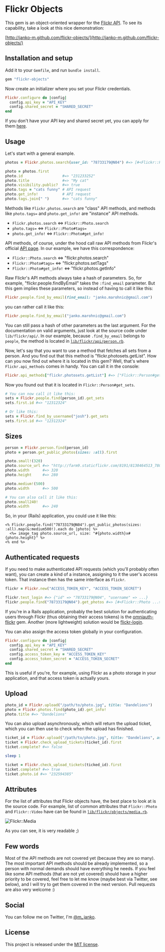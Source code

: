 # Flickr Objects

This gem is an object-oriented wrapper for the [Flickr API](http://flickr.com/api).
To see its capability, take a look at this nice demonstration:

[http://janko-m.github.com/flickr-objects/](http://janko-m.github.com/flickr-objects/)

## Installation and setup

Add it to your `Gemfile`, and run `bundle install`.

```ruby
gem "flickr-objects"
```

Now create an initializer where you set your Flickr credentials.

```ruby
Flickr.configure do |config|
  config.api_key = "API_KEY"
  config.shared_secret = "SHARED_SECRET"
end
```

If you don't have your API key and shared secret yet, you can apply for them
[here](http://www.flickr.com/services/apps/create/apply).

## Usage

Let's start with a general example.

```ruby
photos = Flickr.photos.search(user_id: "78733179@N04") #=> [#<Flickr::Photo: ...>, #<Flickr::Photo: ...>, ...]

photo = photos.first
photo.id                  #=> "231233252"
photo.title               #=> "My cat"
photo.visibility.public?  #=> true
photo.tags = "cats funny" # API request
photo.get_info!           # API request
photo.tags.join(" ")      #=> "cats funny"
```

Methods like `Flickr.photos.search` are "class" API methods, and methods like `photo.tags=` and
`photo.get_info!` are "instance" API methods.

- `Flickr.photos.search` <=> `Flickr::Photo.search`
- `photo.tags=`          <=> `Flickr::Photo#tags=`
- `photo.get_info!`      <=> `Flickr::Photo#get_info!`

API methods, of course, under the hood call raw API methods from Flickr's official [API page](http://flickr.com/api).
In our example, we have this correspondence:

- `Flickr::Photo.search`    <=> "flickr.photos.search"
- `Flickr::Photo#tags=`     <=> "flickr.photos.setTags"
- `Flickr::Photo#get_info!` <=> "flickr.photos.getInfo"

Raw Flickr's API methods always take a hash of parameters. So, for example,
"flickr.people.findByEmail" takes the `:find_email` parameter. But this gem
implies these parameters, so instead of having to call it like this:

```ruby
Flickr.people.find_by_email(find_email: "janko.marohnic@gmail.com")
```

you can rather call it like this:

```ruby
Flickr.people.find_by_email("janko.marohnic@gmail.com")
```

You can still pass a hash of other parameters as the last argument. For the
documentation on valid arguments, just look at the source code under
`lib/flickr/api/`. In our example, because `.find_by_email` belongs to `people`,
the method is located in [`lib/flickr/api/person.rb`](https://github.com/janko-m/flickr-objects/blob/master/lib/flickr/api/person.rb#L5-8).

Now, let's say that you want to use a method that fetches all sets from a
person. And you find out that this method is "flickr.photosets.getList".
How can you now find out where it is located in this gem? Well, that's where
`Flickr.api_methods` comes in handy. You can call it in the console:

```ruby
Flickr.api_methods["flickr.photosets.getList"] #=> ["Flickr::Person#get_sets"]
```

Now you found out that it is located in `Flickr::Person#get_sets`.

```ruby
# You can now call it like this:
sets = Flickr.people.find(person_id).get_sets
sets.first.id #=> "12312324"

# Or like this:
sets = Flickr.find_by_username("josh").get_sets
sets.first.id #=> "12312324"
```

## Sizes

```ruby
person = Flickr.person.find(person_id)
photo = person.get_public_photos(sizes: :all).first

photo.small!(320)
photo.source_url #=> "http://farm9.staticflickr.com/8191/8130464513_780e01decd_n.jpg"
photo.width      #=> 320
photo.height     #=> 280

photo.medium!(500)
photo.width      #=> 500

# You can also call it like this:
photo.small240!
photo.width      #=> 240
```

So, in your (Rails) application, you could use it like this:

```erb
<% Flickr.people.find("78733179@N04").get_public_photos(sizes: :all).map(&:medium500!).each do |photo| %>
  <%= image_tag photo.source_url, size: "#{photo.width}x#{photo.height}" %>
<% end %>
```

## Authenticated requests

If you need to make authenticated API requests (which you'll probably often want), you can create a kind
of a instance, assigning to it the user's access token. That instance then has the same interface as `Flickr`.

```ruby
flickr = Flickr.new("ACCESS_TOKEN_KEY", "ACCESS_TOKEN_SECRET")

flickr.test_login #=> {"id" => "78733179@N04", "username" => ...}
flickr.people.find("78733179@N04").get_photos #=> [#<Flickr::Photo ...>, #<Flickr::Photo, ...>, ...]
```

If you're in a Rails application, probably the best solution for authenticating
users through Flickr (thus obtaining their access tokens) is the
[omniauth-flickr](https://github.com/timbreitkreutz/omniauth-flickr) gem.
Another (more lightweight) solution would be [flickr-login](https://github.com/janko-m/flickr-login).

You can also assign the access token globally in your configuration.

```ruby
Flickr.configure do |config|
  config.api_key = "API_KEY"
  config.shared_secret = "SHARED_SECRET"
  config.access_token_key = "ACCESS_TOKEN_KEY"
  config.access_token_secret = "ACCESS_TOKEN_SECRET"
end
```

This is useful if you're, for example, using Flickr as a photo storage in your
application, and that access token is actually yours.


## Upload

```ruby
photo_id = Flickr.upload("/path/to/photo.jpg", title: "Dandelions")
photo = Flickr.photos.find(photo_id).get_info!
photo.title #=> "Dandelions"
```

You can also upload asynchronously, which will return the upload ticket, which
you can then use to check when the upload has finished.

```ruby
ticket_id = Flickr.upload("/path/to/photo.jpg", title: "Dandelions", async: 1)
ticket = Flickr.check_upload_tickets(ticket_id).first
ticket.complete? #=> false

sleep 1

ticket = Flickr.check_upload_tickets(ticked_id).first
ticket.complete? #=> true
ticket.photo.id #=> "232594385"
```

## Attributes

For the list of attributes that Flickr objects have, the best place to look at
is the source code. For example, list of common attributes that `Flickr::Photo`
and `Flickr::Video` have can be found in [`lib/flickr/objects/media.rb`]("https://github.com/janko-m/flickr-objects/blob/master/lib/flickr/objects/media.rb").

![Flickr::Media](http://farm9.staticflickr.com/8195/8133340670_38c60aaca7.jpg)

As you can see, it is very readable ;)

## Few words

Most of the API methods are not covered yet (because they are so many).
The most important API methods should be already implemented, so a person
with normal demands should have everything he needs. If you feel like some API
methods (that are not yet covered) should have a higher priority to be covered,
feel free to let me know (maybe best via Twitter, see below), and I will try to
get them covered in the next version. Pull requests are also very welcome :)

## Social

You can follow me on Twitter, I'm [@m_janko](https://twitter.com/m_janko).

## License

This project is released under the [MIT license](https://github.com/janko-m/flickr-objects/blob/master/LICENSE).
